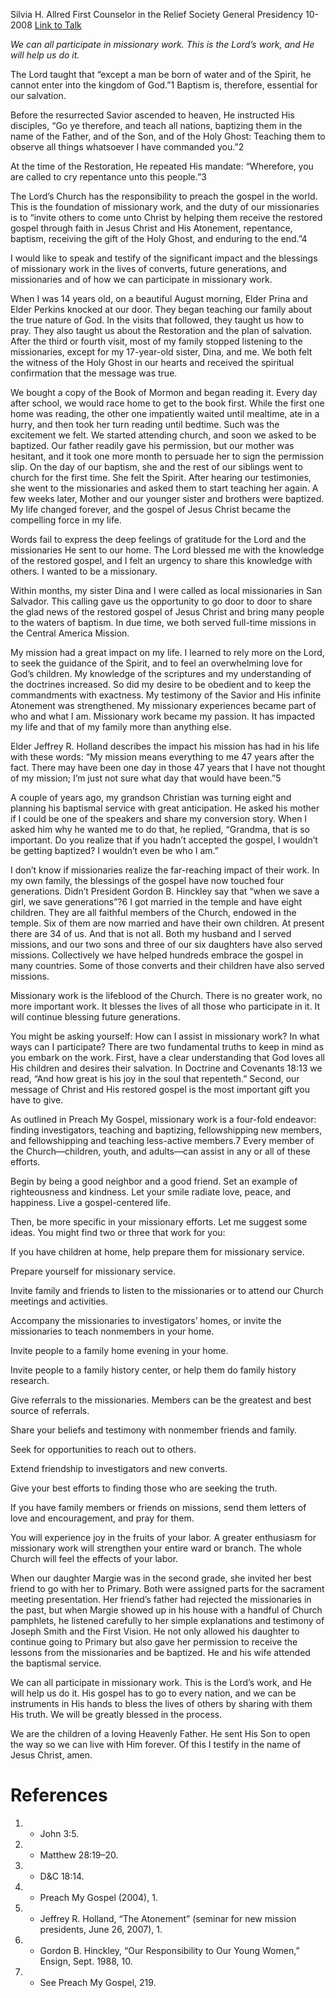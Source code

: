 Silvia H. Allred
First Counselor in the Relief Society General Presidency
10-2008
[Link to Talk](https://www.churchofjesuschrist.org/study/general-conference/2008/10/go-ye-therefore?lang=eng)

_We can all participate in missionary work. This is the Lord’s work, and He will help us do it._

The Lord taught that “except a man be born of water and of the Spirit, he cannot enter into the kingdom of God.”1 Baptism is, therefore, essential for our salvation.

Before the resurrected Savior ascended to heaven, He instructed His disciples, “Go ye therefore, and teach all nations, baptizing them in the name of the Father, and of the Son, and of the Holy Ghost: Teaching them to observe all things whatsoever I have commanded you.”2

At the time of the Restoration, He repeated His mandate: “Wherefore, you are called to cry repentance unto this people.”3

The Lord’s Church has the responsibility to preach the gospel in the world. This is the foundation of missionary work, and the duty of our missionaries is to “invite others to come unto Christ by helping them receive the restored gospel through faith in Jesus Christ and His Atonement, repentance, baptism, receiving the gift of the Holy Ghost, and enduring to the end.”4

I would like to speak and testify of the significant impact and the blessings of missionary work in the lives of converts, future generations, and missionaries and of how we can participate in missionary work.

When I was 14 years old, on a beautiful August morning, Elder Prina and Elder Perkins knocked at our door. They began teaching our family about the true nature of God. In the visits that followed, they taught us how to pray. They also taught us about the Restoration and the plan of salvation. After the third or fourth visit, most of my family stopped listening to the missionaries, except for my 17-year-old sister, Dina, and me. We both felt the witness of the Holy Ghost in our hearts and received the spiritual confirmation that the message was true.

We bought a copy of the Book of Mormon and began reading it. Every day after school, we would race home to get to the book first. While the first one home was reading, the other one impatiently waited until mealtime, ate in a hurry, and then took her turn reading until bedtime. Such was the excitement we felt. We started attending church, and soon we asked to be baptized. Our father readily gave his permission, but our mother was hesitant, and it took one more month to persuade her to sign the permission slip. On the day of our baptism, she and the rest of our siblings went to church for the first time. She felt the Spirit. After hearing our testimonies, she went to the missionaries and asked them to start teaching her again. A few weeks later, Mother and our younger sister and brothers were baptized. My life changed forever, and the gospel of Jesus Christ became the compelling force in my life.

Words fail to express the deep feelings of gratitude for the Lord and the missionaries He sent to our home. The Lord blessed me with the knowledge of the restored gospel, and I felt an urgency to share this knowledge with others. I wanted to be a missionary.

Within months, my sister Dina and I were called as local missionaries in San Salvador. This calling gave us the opportunity to go door to door to share the glad news of the restored gospel of Jesus Christ and bring many people to the waters of baptism. In due time, we both served full-time missions in the Central America Mission.

My mission had a great impact on my life. I learned to rely more on the Lord, to seek the guidance of the Spirit, and to feel an overwhelming love for God’s children. My knowledge of the scriptures and my understanding of the doctrines increased. So did my desire to be obedient and to keep the commandments with exactness. My testimony of the Savior and His infinite Atonement was strengthened. My missionary experiences became part of who and what I am. Missionary work became my passion. It has impacted my life and that of my family more than anything else.

Elder Jeffrey R. Holland describes the impact his mission has had in his life with these words: “My mission means everything to me 47 years after the fact. There may have been one day in those 47 years that I have not thought of my mission; I’m just not sure what day that would have been.”5

A couple of years ago, my grandson Christian was turning eight and planning his baptismal service with great anticipation. He asked his mother if I could be one of the speakers and share my conversion story. When I asked him why he wanted me to do that, he replied, “Grandma, that is so important. Do you realize that if you hadn’t accepted the gospel, I wouldn’t be getting baptized? I wouldn’t even be who I am.”

I don’t know if missionaries realize the far-reaching impact of their work. In my own family, the blessings of the gospel have now touched four generations. Didn’t President Gordon B. Hinckley say that “when we save a girl, we save generations”?6 I got married in the temple and have eight children. They are all faithful members of the Church, endowed in the temple. Six of them are now married and have their own children. At present there are 34 of us. And that is not all. Both my husband and I served missions, and our two sons and three of our six daughters have also served missions. Collectively we have helped hundreds embrace the gospel in many countries. Some of those converts and their children have also served missions.

Missionary work is the lifeblood of the Church. There is no greater work, no more important work. It blesses the lives of all those who participate in it. It will continue blessing future generations.

You might be asking yourself: How can I assist in missionary work? In what ways can I participate? There are two fundamental truths to keep in mind as you embark on the work. First, have a clear understanding that God loves all His children and desires their salvation. In Doctrine and Covenants 18:13 we read, “And how great is his joy in the soul that repenteth.” Second, our message of Christ and His restored gospel is the most important gift you have to give.

As outlined in Preach My Gospel, missionary work is a four-fold endeavor: finding investigators, teaching and baptizing, fellowshipping new members, and fellowshipping and teaching less-active members.7 Every member of the Church—children, youth, and adults—can assist in any or all of these efforts.

Begin by being a good neighbor and a good friend. Set an example of righteousness and kindness. Let your smile radiate love, peace, and happiness. Live a gospel-centered life.

Then, be more specific in your missionary efforts. Let me suggest some ideas. You might find two or three that work for you:





If you have children at home, help prepare them for missionary service.





Prepare yourself for missionary service.





Invite family and friends to listen to the missionaries or to attend our Church meetings and activities.





Accompany the missionaries to investigators’ homes, or invite the missionaries to teach nonmembers in your home.





Invite people to a family home evening in your home.





Invite people to a family history center, or help them do family history research.





Give referrals to the missionaries. Members can be the greatest and best source of referrals.





Share your beliefs and testimony with nonmember friends and family.





Seek for opportunities to reach out to others.





Extend friendship to investigators and new converts.





Give your best efforts to finding those who are seeking the truth.





If you have family members or friends on missions, send them letters of love and encouragement, and pray for them.





You will experience joy in the fruits of your labor. A greater enthusiasm for missionary work will strengthen your entire ward or branch. The whole Church will feel the effects of your labor.

When our daughter Margie was in the second grade, she invited her best friend to go with her to Primary. Both were assigned parts for the sacrament meeting presentation. Her friend’s father had rejected the missionaries in the past, but when Margie showed up in his house with a handful of Church pamphlets, he listened carefully to her simple explanations and testimony of Joseph Smith and the First Vision. He not only allowed his daughter to continue going to Primary but also gave her permission to receive the lessons from the missionaries and be baptized. He and his wife attended the baptismal service.

We can all participate in missionary work. This is the Lord’s work, and He will help us do it. His gospel has to go to every nation, and we can be instruments in His hands to bless the lives of others by sharing with them His truth. We will be greatly blessed in the process.

We are the children of a loving Heavenly Father. He sent His Son to open the way so we can live with Him forever. Of this I testify in the name of Jesus Christ, amen.

# References
1. - John 3:5.
2. - Matthew 28:19–20.
3. - D&C 18:14.
4. - Preach My Gospel (2004), 1.
5. - Jeffrey R. Holland, “The Atonement” (seminar for new mission presidents, June 26, 2007), 1.
6. - Gordon B. Hinckley, “Our Responsibility to Our Young Women,” Ensign, Sept. 1988, 10.
7. - See Preach My Gospel, 219.